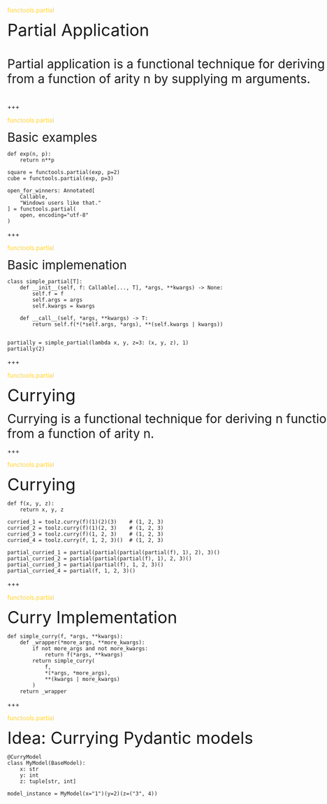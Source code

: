 <span style="color: #ffd343;">functools.partial</span>

<div class="fragment">
<span style="font-size: 38px;"><span style="white-space: nowrap">Partial Application</span>

<span style="font-size: 28px;"><span style="white-space: nowrap">Partial application is a functional technique for deriving a function of arity n - m <br/>from a function of arity n by supplying m arguments.</span>
</div>

+++

<span style="color: #ffd343;">functools.partial</span>

<span style="font-size: 28px;"><span style="white-space: nowrap">Basic examples</span>


<pre>
<code class="python" data-line-numbers>def exp(n, p):
    return n**p

square = functools.partial(exp, p=2)
cube = functools.partial(exp, p=3)
</code></pre>

<pre class="fragment">
<code class="python" data-line-numbers>open_for_winners: Annotated[
	Callable, 
	"Windows users like that."
] = functools.partial(
    open, encoding="utf-8"
)
</code></pre>

+++

<span style="color: #ffd343;">functools.partial</span>

<span style="font-size: 28px;"><span style="white-space: nowrap">Basic implemenation</span>

<pre>
<code class="python" data-line-numbers>class simple_partial[T]:
    def __init__(self, f: Callable[..., T], *args, **kwargs) -> None:
        self.f = f
        self.args = args
        self.kwargs = kwargs

    def __call__(self, *args, **kwargs) -> T:
        return self.f(*(*self.args, *args), **(self.kwargs | kwargs))


partially = simple_partial(lambda x, y, z=3: (x, y, z), 1)
partially(2)
</code></pre>

+++

<span style="color: #ffd343;">functools.partial</span>

<span style="font-size: 38px;"><span style="white-space: nowrap">Currying</span>

<span class="fragment" style="font-size: 28px;"><span style="white-space: nowrap">Currying is a functional technique for deriving n functions of arity 1 <br/>from a function of arity n.</span>


+++

<span style="color: #ffd343;">functools.partial</span>

<span style="font-size: 38px;"><span style="white-space: nowrap">Currying</span>

<pre class="fragment">
<code class="python" data-line-numbers>def f(x, y, z):
    return x, y, z

curried_1 = toolz.curry(f)(1)(2)(3)    # (1, 2, 3)
curried_2 = toolz.curry(f)(1)(2, 3)    # (1, 2, 3)
curried_3 = toolz.curry(f)(1, 2, 3)    # (1, 2, 3)
curried_4 = toolz.curry(f, 1, 2, 3)()  # (1, 2, 3)
</code></pre>

<pre class="fragment">
<code class="python" data-line-numbers>partial_curried_1 = partial(partial(partial(partial(f), 1), 2), 3)()
partial_curried_2 = partial(partial(partial(f), 1), 2, 3)()
partial_curried_3 = partial(partial(f), 1, 2, 3)()
partial_curried_4 = partial(f, 1, 2, 3)()
</code></pre>

+++

<span style="color: #ffd343;">functools.partial</span>

<span style="font-size: 38px;"><span style="white-space: nowrap">Curry Implementation</span>

<pre class="fragment">
<code class="python" data-line-numbers>def simple_curry(f, *args, **kwargs):
    def _wrapper(*more_args, **more_kwargs):
        if not more_args and not more_kwargs:
            return f(*args, **kwargs)
        return simple_curry(
			f, 
			*(*args, *more_args), 
			**(kwargs | more_kwargs)
		)
    return _wrapper
</code></pre>

+++

<span style="color: #ffd343;">functools.partial</span>

<span style="font-size: 38px;"><span style="white-space: nowrap">Idea: Currying Pydantic models</span>

<pre>
<code class="python" data-line-numbers>@CurryModel
class MyModel(BaseModel):
    x: str
    y: int
    z: tuple[str, int]

model_instance = MyModel(x="1")(y=2)(z=("3", 4))
</code></pre>
